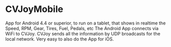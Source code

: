 # CVJoyMobile
App for Android 4.4 or superior, to run on a tablet, that shows in realtime the Speed, RPM, Gear, Tires, Fuel, Pedals, etc
The Android App connects via WiFi to CVJoy. CVJoy sends all the information by UDP broadcasts for the local network.
Very easy to also do the App for iOS.
